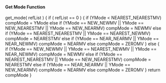 #### Get Mode Function

<div class="syntax">
get_mode( refList ) {
    if ( refList == 0 ) {
        if (YMode < NEAREST_NEARESTMV)
            compMode = YMode
        else if (YMode == NEW_NEWMV || YMode == NEW_NEARESTMV || YMode == NEW_NEARMV)
            compMode = NEWMV
        else if (YMode == NEAREST_NEARESTMV || YMode == NEAREST_NEWMV)
            compMode = NEARESTMV
        else if (YMode == NEAR_NEARMV || YMode == NEAR_NEWMV)
            compMode = NEARMV
        else
            compMode = ZEROMV
    } else {
        if (YMode == NEW_NEWMV || YMode == NEAREST_NEWMV || YMode == NEAR_NEWMV)
            compMode = NEWMV
        else if (YMode == NEAREST_NEARESTMV || YMode == NEW_NEARESTMV)
            compMode = NEARESTMV
        else if (YMode == NEAR_NEARMV || YMode == NEW_NEARMV)
            compMode = NEARMV
        else
            compMode = ZEROMV
    }
    return compMode
}
</div>
